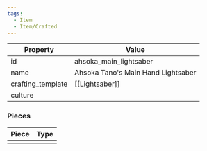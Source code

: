 ```yaml
---
tags:
  - Item
  - Item/Crafted
---
```


| Property          | Value                              |
| ----------------- | ---------------------------------- |
| id                | ahsoka_main_lightsaber             |
| name              | Ahsoka Tano's Main Hand Lightsaber |
| crafting_template | [[Lightsaber]]                     |
| culture           |                                    |

### Pieces
| Piece | Type |
| ----- | ---- |
|       |      |



